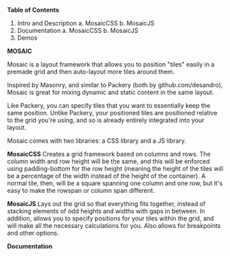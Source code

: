 **Table of Contents**
1. Intro and Description
    a. MosaicCSS
    b. MosaicJS
2. Documentation
    a. MosaicCSS
    b. MosaicJS
3. Demos

**MOSAIC**

Mosaic is a layout framework that allows you to position "tiles" easily in a premade grid and then auto-layout more tiles around them.

Inspired by Masonry, and similar to Packery (both by github.com/desandro), Mosaic is great for mixing dynamic and static content in the same layout.

Like Packery, you can specify tiles that you want to essentially keep the same position. Unlike Packery, your positioned tiles are positioned relative to the grid you're using, and so is already entirely integrated into your layout.

Mosaic comes with two libraries: a CSS library and a JS library.

**MosaicCSS**
Creates a grid framework based on columns and rows. The column width and row height will be the same, and this will be enforced using padding-bottom for the row height (meaning the height of the tiles will be a percentage of the width instead of the height of the container). A normal tile, then, will be a square spanning one column and one row, but it's easy to make the rowspan or column span different.

**MosaicJS**
Lays out the grid so that everything fits together, instead of stacking elements of odd heights and widths with gaps in between. In addition, allows you to specify positions for your tiles within the grid, and will make all the necessary calculations for you. Also allows for breakpoints and other options.

**Documentation**

